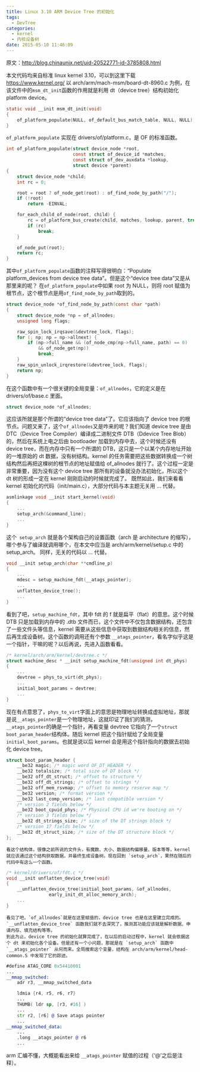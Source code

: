 ```yaml
---
title: Linux 3.10 ARM Device Tree 的初始化
tags:
  - DevTree
categories:
  - kernel
  - 内核设备树
date: 2015-05-10 11:46:09
---
```


原文：<http://blog.chinaunix.net/uid-20522771-id-3785808.html>

本文代码均来自标准 linux kernel 3.10，可以到这里下载 <https://www.kernel.org/>
以 arch/arm/mach-msm/board-dt-8960.c 为例，在该文件中的`msm_dt_init`函数的作用就是利用 dt（device tree）结构初始化 platform device。
```c
static void __init msm_dt_init(void)
{
    of_platform_populate(NULL, of_default_bus_match_table, NULL, NULL);
}
```
<!--more-->

`of_platform_populate` 实现在 drivers/of/platform.c，是 OF 的标准函数。
```c
int of_platform_populate(struct device_node *root,
                         const struct of_device_id *matches,
                         const struct of_dev_auxdata *lookup,
                         struct device *parent)
{
    struct device_node *child;
    int rc = 0;

    root = root ? of_node_get(root) : of_find_node_by_path("/");
    if (!root)
        return -EINVAL;

    for_each_child_of_node(root, child) {
        rc = of_platform_bus_create(child, matches, lookup, parent, true);
        if (rc)
            break;
    }

    of_node_put(root);
    return rc;
}
```
其中`of_platform_populate`函数的注释写得很明白：“Populate platform_devices from device tree data”。但是这个“device tree data”又是从那里来的呢？
在`of_platform_populate`中如果 root 为 NULL，则将 root 赋值为根节点，这个根节点是用`of_find_node_by_path`取到的。
```c
struct device_node *of_find_node_by_path(const char *path)
{
    struct device_node *np = of_allnodes;
    unsigned long flags;

    raw_spin_lock_irqsave(&devtree_lock, flags);
    for (; np; np = np->allnext) {
        if (np->full_name && (of_node_cmp(np->full_name, path) == 0)
            && of_node_get(np))
            break;
    }
    raw_spin_unlock_irqrestore(&devtree_lock, flags);
    return np;
}
```
在这个函数中有一个很关键的全局变量：`of_allnodes`，它的定义是在 drivers/of/base.c 里面。
```c
struct device_node *of_allnodes;
```
这应该所就是那个所谓的“device tree data”了。它应该指向了 device tree 的根节点。问题又来了，这个`of_allnodes`又是咋来的呢？我们知道 device tree 是由 DTC（Device Tree Compiler）编译成二进制文件 DTB（Ddevice Tree Blob）的，然后在系统上电之后由 bootloader 加载到内存中去，这个时候还没有 device tree，而在内存中只有一个所谓的 DTB，这只是一个以某个内存地址开始的一堆原始的 dt 数据，没有树结构。kernel 的任务需要把这些数据转换成一个树结构然后再把这棵树的根节点的地址赋值给 of_allnodes 就行了。这个过程一定是非常重要，因为没有这个 device tree 那所有的设备就没办法初始化，所以这个 dt 树的形成一定在 kernel 刚刚启动的时候就完成了。
既然如此，我们来看看 kernel 初始化的代码（init/main.c），大部分代码与本主题无关用 ... 代替。
```c
asmlinkage void __init start_kernel(void)
{
    ...
    setup_arch(&command_line);
    ...
}
```
这个` setup_arch` 就是各个架构自己的设置函数（arch 是 architecture 的缩写），哪个参与了编译就调用哪个，在本文中应当是 arch/arm/kernel/setup.c 中的 setup_arch。
同样，无关的代码以 ... 代替。
```c
void __init setup_arch(char **cmdline_p)
{
    ...
    mdesc = setup_machine_fdt(__atags_pointer);
    ...
    unflatten_device_tree();
    ...
}
```
看到了吧，`setup_machine_fdt`，其中 fdt 的 f 就是扁平（flat）的意思。这个时候 DTB 只是加载到内存中的 .dtb 文件而已，这个文件中不仅包含数据结构，还包含了一些文件头等信息，kernel 需要从这些信息中获取到数据结构相关的信息，然后再生成设备树。这个函数的调用还有个参数 `__atags_pointer`，看名字似乎这是一个指针，干嘛的呢？以后再说，先进入函数看看。
```c
/* kernel/arch/arm/kernel/devtree.c */
struct machine_desc * __init setup_machine_fdt(unsigned int dt_phys)
{
    ...
    devtree = phys_to_virt(dt_phys);
    ...
    initial_boot_params = devtree;
    ...
}
```
现在有点意思了，`phys_to_virt`字面上的意思是物理地址转换成虚拟地址，那就是说`__atags_pointer`是一个物理地址，这就印证了我们的猜测，`__atags_pointer`的确是一个指针，再看变量 devtree 它指向了一个`struct boot_param_header`结构体。随后 kernel 把这个指针赋给了全局变量`initial_boot_params`。也就是说以后 kernel 会是用这个指针指向的数据去初始化 device tree。
```c
struct boot_param_header {
    __be32 magic; /* magic word OF_DT_HEADER */
    __be32 totalsize; /* total size of DT block */
    __be32 off_dt_struct; /* offset to structure */
    __be32 off_dt_strings; /* offset to strings */
    __be32 off_mem_rsvmap; /* offset to memory reserve map */
    __be32 version; /* format version */
    __be32 last_comp_version; /* last compatible version */
    /* version 2 fields below */
    __be32 boot_cpuid_phys; /* Physical CPU id we're booting on */
    /* version 3 fields below */
    __be32 dt_strings_size; /* size of the DT strings block */
    /* version 17 fields below */
    __be32 dt_struct_size; /* size of the DT structure block */
};
```
    看这个结构体，很像之前所说的文件头，有魔数、大小、数据结构偏移量、版本等等，kernel 就应该通过这个结构获取数据，并最终生成设备树。现在回到 `setup_arch`，果然在随后的代码中有这么一个函数。
```c
/* kernel/drivers/of/fdt.c */
void __init unflatten_device_tree(void)
{
    __unflatten_device_tree(initial_boot_params, &of_allnodes,
                early_init_dt_alloc_memory_arch);
    ...
}
```
    看见了吧，`of_allnodes`就是在这里赋值的，device tree 也是在这里建立完成的。`__unflatten_device_tree` 函数我们就不去深究了，推测其功能应该就是解析数据、申请内存、填充结构等等。
    到此为止，device tree 的初始化就算完成了，在以后的启动过程中，kernel 就会依据这个 dt 来初始化各个设备。但是还有一个小问题，那就是在 `setup_arch` 函数中 `__atags_pointer` 从何而来。全局搜索这个变量，结构在 arch/arm/kernel/head-common.S 中发现了它的踪迹。
```asm
#define ATAG_CORE 0x54410001
...
__mmap_switched:
    adr r3, __mmap_switched_data

    ldmia {r4, r5, r6, r7}
    ...
    THUMB( ldr sp, [r3, #16] )
    ...
    str r2, [r6] @ Save atags pointer
    ...
__mmap_switched_data:
    ...
    .long __atags_pointer @ r6
    ...
```
arm 汇编不懂，大概能看出来给 `__atags_pointer` 赋值的过程（‘@’之后是注释）。
